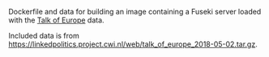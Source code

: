 Dockerfile and data for building an image containing a Fuseki server loaded with the [Talk of Europe](https://linkedpolitics.project.cwi.nl/web/html/home.html) data.

Included data is from https://linkedpolitics.project.cwi.nl/web/talk_of_europe_2018-05-02.tar.gz.
